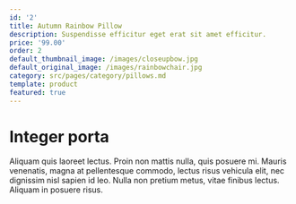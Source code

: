 ```yaml
---
id: '2'
title: Autumn Rainbow Pillow
description: Suspendisse efficitur eget erat sit amet efficitur.
price: '99.00'
order: 2
default_thumbnail_image: /images/closeupbow.jpg
default_original_image: /images/rainbowchair.jpg
category: src/pages/category/pillows.md
template: product
featured: true
---
```


# Integer porta

Aliquam quis laoreet lectus. Proin non mattis nulla, quis posuere mi. Mauris venenatis, magna at pellentesque commodo, lectus risus vehicula elit, nec dignissim nisl sapien id leo. Nulla non pretium metus, vitae finibus lectus. Aliquam in posuere risus.